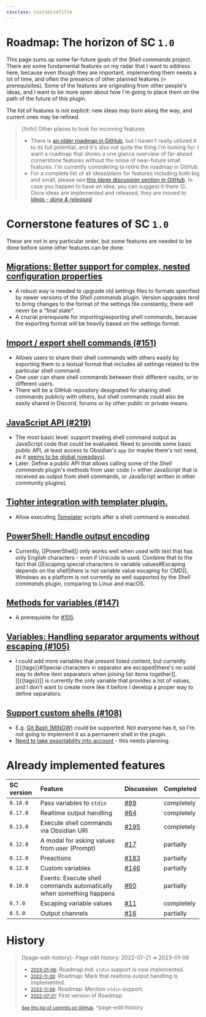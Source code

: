 ```yaml
---
cssclass: customiseTitle
---
```

# Roadmap: The horizon of SC `1.0`

This page sums up some far-future goals of the *Shell commands* project. There are some fundamental features on my radar that I want to address here, because even though they are important, implementing them needs a lot of time, and often the presence of other planned features (= prerequisites). Some of the features are originating from other people's ideas, and I want to be more open about how I'm going to place them on the path of the future of this plugin.

The list of features is not explicit: new ideas may born along the way, and current ones may be refined.

> [!Info] Other places to look for incoming features
> - There is [an older roadmap in GitHub](https://github.com/Taitava/obsidian-shellcommands/projects/1), but I haven't really utilized it to its full potential, and it's also not quite the thing I'm looking for: I want a roadmap that shows a one glance overview of far-ahead cornerstone features without the noise of near-future small features. I'm currently considering to retire the roadmap in GitHub. 
> - For a complete list of all ideas/plans for features including both big and small, please see [this *Ideas* discussion section in GitHub](https://github.com/Taitava/obsidian-shellcommands/discussions/categories/ideas). In case you happen to have an idea, you can suggest it there 😉. Once ideas are implemented and released, they are moved to [*Ideas - done & released*](https://github.com/Taitava/obsidian-shellcommands/discussions/categories/ideas-done-released).

# Cornerstone features of SC `1.0`
These are not in any particular order, but some features are needed to be done before some other features can be done.
## [Migrations: Better support for complex, nested configuration properties](https://github.com/Taitava/obsidian-shellcommands/discussions/198)
 - A robust way is needed to upgrade old settings files to formats specified by newer versions of the *Shell commands* plugin. Version upgrades tend to bring changes to the format of the settings file constantly, there will never be a "final state".
 - A crucial prerequisite for importing/exporting shell commands, because the exporting format will be heavily based on the settings format.

## [Import / export shell commands (#151)](https://github.com/Taitava/obsidian-shellcommands/discussions/151)
- Allows users to share their shell commands with others easily by exporting them to a textual format that includes all settings related to the particular shell command.
- One user can share shell commands between their different vaults, or to different users.
- There will be a GitHub repository designated for sharing shell commands publicly with others, but shell commands could also be easily shared in Discord, forums or by other public or private means.

## [JavaScript API (#219)](https://github.com/Taitava/obsidian-shellcommands/discussions/219)
- The most basic level: support treating shell command output as JavaScript code that could be evaluated. Need to provide some basic public API, at least access to Obsidian's `app` (or maybe there's not need, as it [seems to be global nowadays](https://forum.obsidian.md/t/obsidian-release-v0-14-4-insider-build/35026)).
- Later: Define a public API that allows calling some of the *Shell commands* plugin's methods from user code (= either JavaScript that is received as output from shell commands, or JavaScript written in other community plugins).

## [Tighter integration with templater plugin.](https://github.com/Taitava/obsidian-shellcommands/discussions/217)
- Allow executing [Templater](https://github.com/SilentVoid13/Templater) scripts after a shell command is executed.

## [PowerShell: Handle output encoding](https://github.com/Taitava/obsidian-shellcommands/discussions/157)
 - Currently, [[PowerShell]] only works well when used with text that has only English characters - even if Unicode is used. Combine that to the fact that [[Escaping special characters in variable values#Escaping depends on the shell|there is not variable value escaping for CMD]], Windows as a platform is not currently as well supported by the *Shell commands* plugin, comparing to Linux and macOS.

## [Methods for variables (#147)](https://github.com/Taitava/obsidian-shellcommands/discussions/147)
 - A prerequisite for [#105](https://github.com/Taitava/obsidian-shellcommands/discussions/105).

## [Variables: Handling separator arguments without escaping (#105)](https://github.com/Taitava/obsidian-shellcommands/discussions/105)
 - I could add more variables that present listed content, but currently [[{{tags}}#Special characters in separator are escaped|there's no solid way to define item separators when joining list items together]]. [[{{tags}}]] is currently the only variable that provides a list of values, and I don't want to create more like it before I develop a proper way to define separators.

## [Support custom shells (#108)](https://github.com/Taitava/obsidian-shellcommands/discussions/108)
- E.g. [Git Bash (MINGW)](https://github.com/Taitava/obsidian-shellcommands/discussions/208) could be supported. Not everyone has it, so I'm not going to implement it as a permanent shell in the plugin.
- [Need to take exportability into account](https://github.com/Taitava/obsidian-shellcommands/discussions/108#discussioncomment-3199601) - this needs planning.

# Already implemented features
| SC version | Feature                                                             | Discussion                                                                | Completed  |
|:---------- |:------------------------------------------------------------------- |:------------------------------------------------------------------------- | ---------- |
| `0.18.0`   | Pass variables to `stdin`                                           | [#89](https://github.com/Taitava/obsidian-shellcommands/discussions/89)   | completely |
| `0.17.0`   | Realtime output handling                                            | [#64](https://github.com/Taitava/obsidian-shellcommands/discussions/64)   | completely |
| `0.13.0`   | Execute shell commands via Obsidian URI                             | [#195](https://github.com/Taitava/obsidian-shellcommands/discussions/195) | completely |
| `0.12.0`   | A modal for asking values from user (Prompt)                        | [#17](https://github.com/Taitava/obsidian-shellcommands/discussions/17)   | partially  |
| `0.12.0`   | Preactions                                                          | [#183](https://github.com/Taitava/obsidian-shellcommands/discussions/183) | partially  |
| `0.12.0`   | Custom variables                                                    | [#146](https://github.com/Taitava/obsidian-shellcommands/discussions/146) | partially  |
| `0.10.0`   | Events: Execute shell commands automatically when something happens | [#60](https://github.com/Taitava/obsidian-shellcommands/discussions/60)   | partially  |
| `0.7.0`    | Escaping variable values                                            | [#11](https://github.com/Taitava/obsidian-shellcommands/issues/11)        | completely |
| `0.5.0`    | Output channels                                                     | [#16](https://github.com/Taitava/obsidian-shellcommands/discussions/16)   | partially  |



# History


> [!page-edit-history]- Page edit history: 2022-07-21 &#10132; 2023-01-06
> - [<small>2023-01-06</small>](https://github.com/Taitava/obsidian-shellcommands-documentation/commit/f2b125e40b6f6beafdec7abf9f53890137347040): Roadmap.md: `stdin` support is now implemented.
> - [<small>2022-11-26</small>](https://github.com/Taitava/obsidian-shellcommands-documentation/commit/1d2f69e560da073028233e767a0ea164023fb656): Roadmap: Mark that realtime output handling is implemented.
> - [<small>2022-11-26</small>](https://github.com/Taitava/obsidian-shellcommands-documentation/commit/158eba2360a38dfcc4732d08e0373182e0c2a7e3): Roadmap: Mention `stdin` support.
> - [<small>2022-07-21</small>](https://github.com/Taitava/obsidian-shellcommands-documentation/commit/6c9df8e8d8769676d3c160c56c1ed26b4a415504): First version of Roadmap.
> 
> [<small>See this list of commits on GitHub</small>](https://github.com/Taitava/obsidian-shellcommands-documentation/commits/main/./Roadmap.md).
> ^page-edit-history